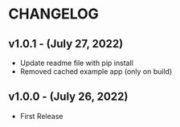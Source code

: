 # CHANGELOG

## v1.0.1 - (July 27, 2022)
- Update readme file with pip install
- Removed cached example app (only on build)

## v1.0.0 - (July 26, 2022)
- First Release

